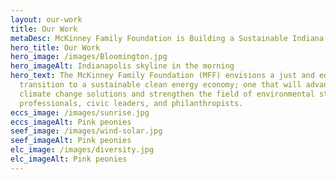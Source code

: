 ```yaml
---
layout: our-work
title: Our Work
metaDesc: McKinney Family Foundation is Building a Sustainable Indiana
hero_title: Our Work
hero_image: /images/Bloomington.jpg
hero_imageAlt: Indianapolis skyline in the morning
hero_text: The McKinney Family Foundation (MFF) envisions a just and equitable
  transition to a sustainable clean energy economy; one that will advance
  climate change solutions and strengthen the field of environmental students,
  professionals, civic leaders, and philanthropists.
eccs_image: /images/sunrise.jpg
eccs_imageAlt: Pink peonies
seef_image: /images/wind-solar.jpg
seef_imageAlt: Pink peonies
elc_image: /images/diversity.jpg
elc_imageAlt: Pink peonies
---
```

